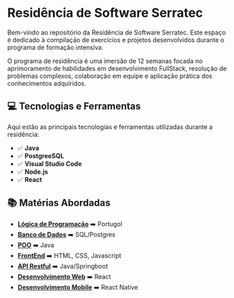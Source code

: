 # Residência de Software Serratec

Bem-vindo ao repositório da Residência de Software Serratec. Este espaço é dedicado à compilação de exercícios e projetos desenvolvidos durante o programa de formação intensiva.

O programa de residência é uma imersão de 12 semanas focada no aprimoramento de habilidades em desenvolvimento FullStack, resolução de problemas complexos, colaboração em equipe e aplicação prática dos conhecimentos adquiridos.

## 💻 Tecnologias e Ferramentas 

Aqui estão as principais tecnologias e ferramentas utilizadas durante a residência:

- ✅ **Java**
- ✅ **PostgreeSQL**
- ✅ **Visual Studio Code**
- ✅ **Node.js**
- ✅ **React**

## 📚 Matérias Abordadas

- **[Lógica de Programação](#logica)** ➡️ Portugol
- **[Banco de Dados](#docs/bancodedados.ms)** ➡️ SQL/Postgres
- **[POO](#poo/poo.md)** ➡️ Java
- **[FrontEnd](#front)** ➡️ HTML, CSS, Javascript
- **[API Restful](#api)** ➡️ Java/Springboot
- **[Desenvolvimento Web](#react)** ➡️ React
- **[Desenvolvimento Mobile](#reactnative)** ➡️ React Native


